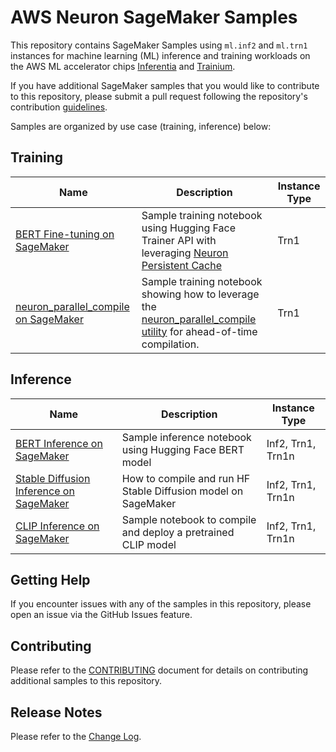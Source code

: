 # AWS Neuron SageMaker Samples

This repository contains SageMaker Samples using `ml.inf2` and `ml.trn1` instances for machine learning (ML) inference and training workloads on the AWS ML accelerator chips [Inferentia](https://aws.amazon.com/machine-learning/inferentia/) and [Trainium](https://aws.amazon.com/machine-learning/trainium/).

If you have additional SageMaker samples that you would like to contribute to this repository, please submit a pull request following the repository's contribution [guidelines](CONTRIBUTING.md).

Samples are organized by use case (training, inference)  below:

## Training

| Name | Description | Instance Type |
| --- | --- | --- |
| [BERT Fine-tuning on SageMaker](training/trn1-bert-fine-tuning-on-sagemaker) | Sample training notebook using Hugging Face Trainer API with leveraging [Neuron Persistent Cache](https://awsdocs-neuron.readthedocs-hosted.com/en/latest/general/arch/neuron-features/neuron-caching.html) | Trn1 |
| [neuron_parallel_compile on SageMaker](training/neuron_parallel_compile) | Sample training notebook showing how to leverage the [neuron_parallel_compile utility](https://awsdocs-neuron.readthedocs-hosted.com/en/latest/frameworks/torch/torch-neuronx/api-reference-guide/training/pytorch-neuron-parallel-compile.html) for ahead-of-time compilation. | Trn1

## Inference

| Name | Description | Instance Type |
| --- | --- | --- |
| [BERT Inference on SageMaker](inference/inf2-bert-on-sagemaker) | Sample inference notebook using Hugging Face BERT model | Inf2, Trn1, Trn1n |
| [Stable Diffusion Inference on SageMaker](inference/stable-diffusion/) | How to compile and run HF Stable Diffusion model on SageMaker | Inf2, Trn1, Trn1n |
| [CLIP Inference on SageMaker](inference/inf2-clip-on-sagemaker/) |Sample notebook to compile and deploy a pretrained CLIP model | Inf2, Trn1, Trn1n |

## Getting Help

If you encounter issues with any of the samples in this repository, please open an issue via the GitHub Issues feature.

## Contributing

Please refer to the [CONTRIBUTING](CONTRIBUTING.md) document for details on contributing additional samples to this repository.


## Release Notes

Please refer to the [Change Log](releasenotes.md).
